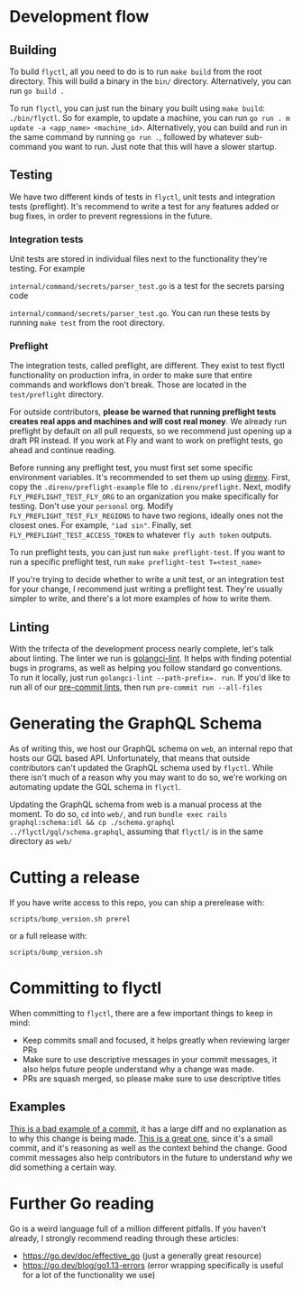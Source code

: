 # Development flow


## Building

To build `flyctl`, all you need to do is to run `make build` from the root directory. This will build a binary in the `bin/` directory. Alternatively, you can run `go build .`

To run `flyctl`, you can just run the binary you built using `make build`: `./bin/flyctl`. So for example, to update a machine, you can run `go run . m update -a <app_name> <machine_id>`. Alternatively, you can build and run in the same command by running `go run .`, followed by whatever sub-command you want to run. Just note that this will have a slower startup.


## Testing

We have two different kinds of tests in `flyctl`, unit tests and integration tests (preflight). It's recommend to write a test for any features added or bug fixes, in order to prevent regressions in the future.


### Integration tests

Unit tests are stored in individual files next to the functionality they're testing. For example

`internal/command/secrets/parser_test.go`
is a test for the secrets parsing code

`internal/command/secrets/parser_test.go`.
You can run these tests by running `make test` from the root directory.


### Preflight

The integration tests, called preflight, are different. They exist to test flyctl functionality on production infra, in order to make sure that entire commands and workflows don't break. Those are located in the `test/preflight` directory.

For outside contributors, **please be warned that running preflight tests creates real apps and machines and will cost real money**. We already run preflight by default on all pull requests, so we recommend just opening up a draft PR instead. If you work at Fly and want to work on preflight tests, go ahead and continue reading.

Before running any preflight test, you must first set some specific environment variables. It's recommended to set them up using [direnv](https://direnv.net/docs/installation.html). First, copy the `.direnv/preflight-example` file to `.direnv/preflight`. Next, modify `FLY_PREFLIGHT_TEST_FLY_ORG` to an organization you make specifically for testing. Don't use your `personal` org. Modify `FLY_PREFLIGHT_TEST_FLY_REGIONS` to have two regions, ideally ones not the closest ones. For example, `"iad sin"`. Finally, set `FLY_PREFLIGHT_TEST_ACCESS_TOKEN` to whatever `fly auth token` outputs.

To run preflight tests, you can just run `make preflight-test`. If you want to run a specific preflight test, run `make preflight-test T=<test_name>`

If you're trying to decide whether to write a unit test, or an integration test for your change, I recommend just writing a preflight test. They're usually simpler to write, and there's a lot more examples of how to write them.



## Linting

With the trifecta of the development process nearly complete, let's talk about linting. The linter we run is [golangci-lint](https://golangci-lint.run/). It helps with finding potential bugs in programs, as well as helping you follow standard go conventions. To run it locally, just run `golangci-lint --path-prefix=. run`. If you'd like to run all of our [pre-commit lints](https://pre-commit.com/), then run `pre-commit run --all-files`

# Generating the GraphQL Schema

As of writing this, we host our GraphQL schema on `web`, an internal repo that hosts our GQL based API. Unfortunately, that means that outside contributors can't updated the GraphQL schema used by `flyctl`. While there isn't much of a reason why you may want to do so, we're working on automating update the GQL schema in `flyctl`.

Updating the GraphQL schema from web is a manual process at the moment. To do so, `cd` into `web/`, and run `bundle exec rails graphql:schema:idl && cp ./schema.graphql ../flyctl/gql/schema.graphql`, assuming that `flyctl/` is in the same directory as `web/`


# Cutting a release

If you have write access to this repo, you can ship a prerelease with:

`scripts/bump_version.sh prerel`

or a full release with:

`scripts/bump_version.sh`


# Committing to flyctl

When committing to `flyctl`, there are a few important things to keep in mind:

-   Keep commits small and focused, it helps greatly when reviewing larger PRs
-   Make sure to use descriptive messages in your commit messages, it also helps future people understand why a change was made.
-   PRs are squash merged, so please make sure to use descriptive titles


## Examples

[This is a bad example of a commit](https://github.com/superfly/flyctl/pull/1809/commits/6f167c858dbd7ae1324632dda9e29072ddde8ad7), it has a large diff and no explanation as to why this change is being made. [This is a great one](https://github.com/superfly/flyctl/commit/2636f47fe91cbe37018926cb0d7d2227a6887086), since it's a small commit, and it's reasoning as well as the context behind the change. Good commit messages also help contributors in the future to understand *why* we did something a certain way.


# Further Go reading

Go is a weird language full of a million different pitfalls. If you haven't already, I strongly recommend reading through these articles:

-   <https://go.dev/doc/effective_go> (just a generally great resource)
-   <https://go.dev/blog/go1.13-errors> (error wrapping specifically is useful for a lot of the functionality we use)
